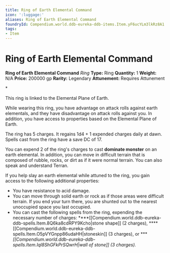```yaml
---
title: Ring of Earth Elemental Command
icon: ':luggage:'
aliases: Ring of Earth Elemental Command
foundryId: Compendium.world.ddb-eureka-ddb-items.Item.yF6ucYLm3lkRz8A1
tags:
- Item
---
```


# Ring of Earth Elemental Command

**Ring of Earth Elemental Command**
_Ring_
**Type:** Ring
**Quantity:** 1
**Weight:** N/A
**Price:** 200000 gp
**Rarity:** Legendary
**Attunement:** Requires Attunement

*<p>This ring is linked to the Elemental Plane of Earth.

While wearing this ring, you have advantage on attack rolls against earth elementals, and they have disadvantage on attack rolls against you. In addition, you have access to properties based on the Elemental Plane of Earth.

The ring has 5 charges. It regains 1d4 + 1 expended charges daily at dawn. Spells cast from the ring have a save DC of 17.

You can expend 2 of the ring's charges to cast **dominate monster** on an earth elemental. In addition, you can move in difficult terrain that is composed of rubble, rocks, or dirt as if it were normal terrain. You can also speak and understand Terran.

If you help slay an earth elemental while attuned to the ring, you gain access to the following additional properties:</p>
* You have resistance to acid damage.
* You can move through solid earth or rock as if those areas were difficult terrain. If you end your turn there, you are shunted out to the nearest unoccupied space you last occupied.
* You can cast the following spells from the ring, expending the necessary number of charges: ****[[Compendium.world.ddb-eureka-ddb-spells.Item.8Q6ka8cdRPY9Kcho|stone shape]] (2 charges), ****[[Compendium.world.ddb-eureka-ddb-spells.Item.O5pVYGnpp86udaHH|stoneskin]] (3 charges), or ****[[Compendium.world.ddb-eureka-ddb-spells.Item.Iql8ShGFkPrSQwrH|wall of stone]] (3 charges).<br /><br />*